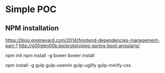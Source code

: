 # Simple POC


## NPM installation

https://blog.engineyard.com/2014/frontend-dependencies-management-part-1
http://g00glen00b.be/prototyping-spring-boot-angularjs/

npm init
npm install -g bower
bower install 


npm install -g gulp gulp-usemin gulp-uglify gulp-minify-css
